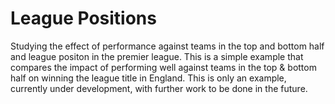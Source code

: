 # League Positions
Studying the effect of performance against teams in the top and bottom half and league positon in the premier league. This is a simple example that compares the impact of performing well against teams in the top & bottom half on winning the league title in England. This is only an example, currently under development, with further work to be done in the future. 

